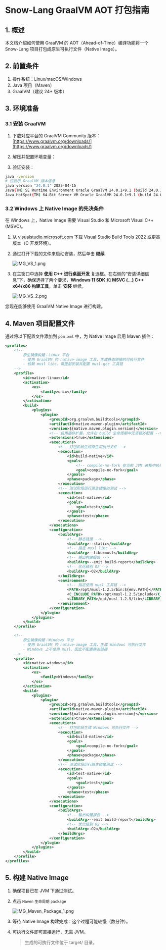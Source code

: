 # Snow-Lang GraalVM AOT 打包指南

## 1. 概述

本文档介绍如何使用 GraalVM 的 AOT（Ahead-of-Time）编译功能将一个 Snow-Lang 项目打包成原生可执行文件（Native Image）。

## 2. 前置条件

1. 操作系统：Linux/macOS/Windows
2. Java 项目（Maven）
3. GraalVM（建议 24+ 版本）

## 3. 环境准备

### 3.1 安装 GraalVM

1. 下载对应平台的 GraalVM Community 版本：[https://www.graalvm.org/downloads/](https://www.graalvm.org/downloads/)
2. 解压并配置环境变量：

3. 验证安装：

```bash
java -version
# 应显示 GraalVM 版本信息
java version "24.0.1" 2025-04-15
Java(TM) SE Runtime Environment Oracle GraalVM 24.0.1+9.1 (build 24.0.1+9-jvmci-b01)
Java HotSpot(TM) 64-Bit Server VM Oracle GraalVM 24.0.1+9.1 (build 24.0.1+9-jvmci-b01, mixed mode, sharing)
```
### 3.2 Windows 上 Native Image 的先决条件

在 Windows 上，Native Image 需要 Visual Studio 和 Microsoft Visual C++(MSVC)。

1. 从 [visualstudio.microsoft.com](https://visualstudio.microsoft.com/zh-hans/vs/) 下载 Visual Studio Build Tools 2022 或更高版本（C 开发环境）。

2. 通过打开下载的文件来启动安装，然后单击 **继续** 

    ![IMG_VS_1.png](img/IMG_VS_1.png)

3. 在主窗口中选择 **使用 C++ 进行桌面开发** 复选框。在右侧的“安装详细信息”下，确保选择了两个要求，**Windows 11 SDK** 和 **MSVC (…) C++ x64/x86 构建工具**。单击 **安装** 继续。

    ![IMG_VS_2.png](img/IMG_VS_2.png)

您现在能够使用 GraalVM Native Image 进行构建。

## 4. Maven 项目配置文件

通过将以下配置文件添加到 `pom.xml` 中，为 Native Image 启用 Maven 插件：

```xml
<profiles>
    <!--
        原生镜像构建：Linux 平台
        - 使用 GraalVM 的 native-image 工具，生成静态链接的可执行文件
        - 依赖 musl libc，需提前安装并配置 musl-gcc 工具链
    -->
    <profile>
        <id>native-linux</id>
        <activation>
            <os>
                <family>unix</family>
            </os>
        </activation>
        <build>
            <plugins>
                <plugin>
                    <groupId>org.graalvm.buildtools</groupId>
                    <artifactId>native-maven-plugin</artifactId>
                    <version>${native.maven.plugin.version}</version>
                    <!-- 启用插件扩展，允许在 build 生命周期中无须额外配置 -->
                    <extensions>true</extensions>
                    <executions>
                        <!-- 打包阶段生成原生可执行文件 -->
                        <execution>
                            <id>build-native</id>
                            <goals>
                                <!-- compile-no-fork 在当前 JVM 进程中执行 native-image -->
                                <goal>compile-no-fork</goal>
                            </goals>
                            <phase>package</phase>
                        </execution>
                        <!-- 测试阶段运行原生镜像的测试 -->
                        <execution>
                            <id>test-native</id>
                            <goals>
                                <goal>test</goal>
                            </goals>
                            <phase>test</phase>
                        </execution>
                    </executions>
                    <configuration>
                        <buildArgs>
                            <!-- 静态链接 -->
                            <buildArg>--static</buildArg>
                            <!-- 指定 musl libc -->
                            <buildArg>--libc=musl</buildArg>
                            <!-- 输出构建报告 -->
                            <buildArg>--emit build-report</buildArg>
                            <!-- 优化级别 O2 -->
                            <buildArg>-O2</buildArg>
                        </buildArgs>
                        <environment>
                            <!-- 指定使用 musl 工具链 -->
                            <PATH>/opt/musl-1.2.5/bin:${env.PATH}</PATH>
                            <C_INCLUDE_PATH>/opt/musl-1.2.5/include</C_INCLUDE_PATH>
                            <LIBRARY_PATH>/opt/musl-1.2.5/lib</LIBRARY_PATH>
                        </environment>
                    </configuration>
                </plugin>
            </plugins>
        </build>
    </profile>

    <!--
        原生镜像构建：Windows 平台
        - 使用 GraalVM 的 native-image 工具，生成 Windows 可执行文件
        - Windows 上不使用 musl，因此不配置静态链接
    -->
    <profile>
        <id>native-windows</id>
        <activation>
            <os>
                <family>Windows</family>
            </os>
        </activation>
        <build>
            <plugins>
                <plugin>
                    <groupId>org.graalvm.buildtools</groupId>
                    <artifactId>native-maven-plugin</artifactId>
                    <version>${native.maven.plugin.version}</version>
                    <extensions>true</extensions>
                    <executions>
                        <!-- 打包阶段生成 Windows 可执行文件 -->
                        <execution>
                            <id>build-native</id>
                            <goals>
                                <goal>compile-no-fork</goal>
                            </goals>
                            <phase>package</phase>
                        </execution>
                        <!-- 测试阶段运行原生镜像测试 -->
                        <execution>
                            <id>test-native</id>
                            <goals>
                                <goal>test</goal>
                            </goals>
                            <phase>test</phase>
                        </execution>
                    </executions>
                    <configuration>
                        <buildArgs>
                            <!-- 输出构建报告 -->
                            <buildArg>--emit build-report</buildArg>
                            <!-- 优化级别 O2 -->
                            <buildArg>-O2</buildArg>
                        </buildArgs>
                    </configuration>
                </plugin>
            </plugins>
        </build>
    </profile>
</profiles>
```

## 5. 构建 Native Image

1. 确保项目已在 JVM 下通过测试。
2. 点击 `Maven` `生命周期` `package`

    ![IMG_Maven_Package_1.png](img/IMG_Maven_Package_1.png)

3. 等待 Native Image 构建完成：这个过程可能较慢（数分钟）。
4. 可执行文件即可直接运行，无需 JVM。
    > 生成的可执行文件位于 target/ 目录。
